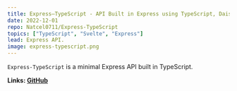 ```yaml
---
title: Express–TypeScript - API Built in Express using TypeScript, DaisyUI, Svelte, tailwind 
date: 2022-12-01
repo: Natcel0711/Express-TypeScript
topics: ["TypeScript", "Svelte", "Express"]
lead: Express API.
image: express-typescript.png
---
```


`Express-TypeScript` is a minimal Express API built in TypeScript.

**Links: [GitHub](https://github.com/Natcel0711/Express-TypeScript)**
